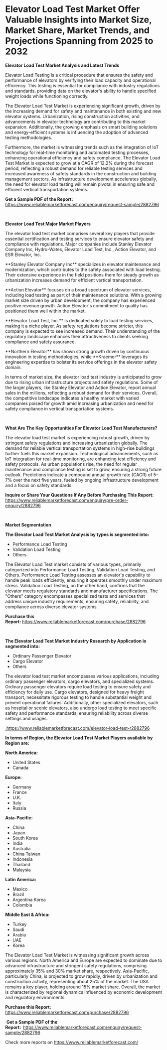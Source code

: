 <p><h1>Elevator Load Test Market Offer Valuable Insights into Market Size, Market Share, Market Trends, and Projections Spanning from 2025 to 2032</h1></p><p><strong>Elevator Load Test Market Analysis and Latest Trends</strong></p>
<p><p>Elevator Load Testing is a critical procedure that ensures the safety and performance of elevators by verifying their load capacity and operational efficiency. This testing is essential for compliance with industry regulations and standards, providing data on the elevator's ability to handle specified weight loads while functioning correctly. </p><p>The Elevator Load Test Market is experiencing significant growth, driven by the increasing demand for safety and maintenance in both existing and new elevator systems. Urbanization, rising construction activities, and advancements in elevator technology are contributing to this market expansion. Additionally, the growing emphasis on smart building solutions and energy-efficient systems is influencing the adoption of advanced testing methodologies. </p><p>Furthermore, the market is witnessing trends such as the integration of IoT technology for real-time monitoring and automated testing processes, enhancing operational efficiency and safety compliance. The Elevator Load Test Market is expected to grow at a CAGR of 12.2% during the forecast period, reflecting a robust demand for reliable testing services and increased awareness of safety standards in the construction and building management sectors. As infrastructure development accelerates globally, the need for elevator load testing will remain pivotal in ensuring safe and efficient vertical transportation systems.</p></p>
<p><strong>Get a Sample PDF of the Report:&nbsp;</strong> <a href="https://www.reliablemarketforecast.com/enquiry/request-sample/2882796?utm_campaign=3085&utm_medium=2&utm_source=Github&utm_content=ia&utm_term=13032025&utm_id=elevator-load-test">https://www.reliablemarketforecast.com/enquiry/request-sample/2882796</a></p>
<p>&nbsp;</p>
<p><strong>Elevator Load Test Major Market Players</strong></p>
<p><p>The elevator load test market comprises several key players that provide essential certification and testing services to ensure elevator safety and compliance with regulations. Major companies include Stanley Elevator Company Inc, Hydro-Wates, Elevator Load Test, Inc., Action Elevator, and ESR Elevator, Inc.</p><p>**Stanley Elevator Company Inc** specializes in elevator maintenance and modernization, which contributes to the safety associated with load testing. Their extensive experience in the field positions them for steady growth as urbanization increases demand for efficient vertical transportation.</p><p>**Action Elevator** focuses on a broad spectrum of elevator services, including load testing as part of their maintenance solutions. With a growing market size driven by urban development, the company has experienced positive revenue growth. Action Elevator's commitment to quality has positioned them well within the market.</p><p>**Elevator Load Test, Inc.** is dedicated solely to load testing services, making it a niche player. As safety regulations become stricter, this company is expected to see increased demand. Their understanding of the regulatory landscape enhances their attractiveness to clients seeking compliance and safety assurance.</p><p>**Northern Elevator** has shown strong growth driven by continuous innovation in testing methodologies, while **Kraemer** leverages its engineering expertise to bolster its service offerings in the elevator safety domain. </p><p>In terms of market size, the elevator load test industry is anticipated to grow due to rising urban infrastructure projects and safety regulations. Some of the larger players, like Stanley Elevator and Action Elevator, report annual sales in the millions, reflecting a robust demand for their services. Overall, the competitive landscape indicates a healthy market with varied companies poised for growth amid increasing urbanization and need for safety compliance in vertical transportation systems.</p></p>
<p>&nbsp;</p>
<p><strong>What Are The Key Opportunities For Elevator Load Test Manufacturers?</strong></p>
<p><p>The elevator load test market is experiencing robust growth, driven by stringent safety regulations and increasing urbanization globally. The demand for reliable vertical transportation systems in high-rise buildings further fuels this market expansion. Technological advancements, such as IoT integration for real-time monitoring, are enhancing test efficiency and safety protocols. As urban populations rise, the need for regular maintenance and compliance testing is set to grow, ensuring a strong future outlook. Predictions indicate a compound annual growth rate (CAGR) of 5-7% over the next five years, fueled by ongoing infrastructure development and a focus on safety standards.</p></p>
<p><strong>Inquire or Share Your Questions If Any Before Purchasing This Report:</strong> <a href="https://www.reliablemarketforecast.com/enquiry/pre-order-enquiry/2882796?utm_campaign=3085&utm_medium=2&utm_source=Github&utm_content=ia&utm_term=13032025&utm_id=elevator-load-test">https://www.reliablemarketforecast.com/enquiry/pre-order-enquiry/2882796</a></p>
<p>&nbsp;</p>
<p><strong>Market Segmentation</strong></p>
<p><strong>The Elevator Load Test Market Analysis by types is segmented into:</strong></p>
<p><ul><li>Performance Load Testing</li><li>Validation Load Testing</li><li>Others</li></ul></p>
<p><p>The Elevator Load Test market consists of various types, primarily categorized into Performance Load Testing, Validation Load Testing, and Others. Performance Load Testing assesses an elevator's capability to handle peak loads efficiently, ensuring it operates smoothly under maximum stress. Validation Load Testing, on the other hand, confirms that the elevator meets regulatory standards and manufacturer specifications. The "Others" category encompasses specialized tests and services that address unique industry requirements, ensuring safety, reliability, and compliance across diverse elevator systems.</p></p>
<p><strong>Purchase this Report:&nbsp;</strong><a href="https://www.reliablemarketforecast.com/purchase/2882796?utm_campaign=3085&utm_medium=2&utm_source=Github&utm_content=ia&utm_term=13032025&utm_id=elevator-load-test">https://www.reliablemarketforecast.com/purchase/2882796</a></p>
<p>&nbsp;</p>
<p><strong>The Elevator Load Test Market Industry Research by Application is segmented into:</strong></p>
<p><ul><li>Ordinary Passenger Elevator</li><li>Cargo Elevator</li><li>Others</li></ul></p>
<p><p>The elevator load test market encompasses various applications, including ordinary passenger elevators, cargo elevators, and specialized systems. Ordinary passenger elevators require load testing to ensure safety and efficiency for daily use. Cargo elevators, designed for heavy freight transport, necessitate rigorous testing to handle substantial weight and prevent operational failures. Additionally, other specialized elevators, such as hospital or scenic elevators, also undergo load testing to meet specific safety and performance standards, ensuring reliability across diverse settings and usages.</p></p>
<p><a href="https://www.reliablemarketforecast.com/elevator-load-test-r2882796?utm_campaign=3085&utm_medium=2&utm_source=Github&utm_content=ia&utm_term=13032025&utm_id=elevator-load-test">&nbsp;https://www.reliablemarketforecast.com/elevator-load-test-r2882796</a></p>
<p><strong>In terms of Region, the Elevator Load Test Market Players available by Region are:</strong></p>
<p>
    <p> <strong> North America: </strong>
        <ul>
            <li>United States</li>
            <li>Canada</li>
        </ul>
        </p> 
    <p> <strong> Europe: </strong>
        <ul>
            <li>Germany</li>
            <li>France</li>
            <li>U.K.</li>
            <li>Italy</li>
            <li>Russia</li>
        </ul>
        </p> 
    <p> <strong> Asia-Pacific: </strong>
        <ul>
            <li>China</li>
            <li>Japan</li>
            <li>South Korea</li>
            <li>India</li>
            <li>Australia</li>
            <li>China Taiwan</li>
            <li>Indonesia</li>
            <li>Thailand</li>
            <li>Malaysia</li>
        </ul>
        </p> 
    <p> <strong> Latin America: </strong>
        <ul>
            <li>Mexico</li>
            <li>Brazil</li>
            <li>Argentina Korea</li>
            <li>Colombia</li>
        </ul>
        </p> 
    <p> <strong> Middle East & Africa: </strong>
        <ul>
            <li>Turkey</li>
            <li>Saudi</li>
            <li>Arabia</li>
            <li>UAE</li>
            <li>Korea</li>
        </ul>
    </p>
    </p>
<p><p>The Elevator Load Test Market is witnessing significant growth across various regions. North America and Europe are expected to dominate due to advanced infrastructure and stringent safety regulations, comprising approximately 35% and 30% market share, respectively. Asia-Pacific, particularly China, is projected to grow rapidly, driven by urbanization and construction activity, representing about 25% of the market. The USA remains a key player, holding around 15% market share. Overall, the market is characterized by regional dynamics influenced by economic development and regulatory environments.</p></p>
<p><strong>Purchase this Report: </strong><a href="https://www.reliablemarketforecast.com/purchase/2882796?utm_campaign=3085&utm_medium=2&utm_source=Github&utm_content=ia&utm_term=13032025&utm_id=elevator-load-test">https://www.reliablemarketforecast.com/purchase/2882796</a></p>
<p>&nbsp;<strong>Get a Sample PDF of the Report:&nbsp;&nbsp;</strong><a href="https://www.reliablemarketforecast.com/enquiry/request-sample/2882796?utm_campaign=3085&utm_medium=2&utm_source=Github&utm_content=ia&utm_term=13032025&utm_id=elevator-load-test">https://www.reliablemarketforecast.com/enquiry/request-sample/2882796</a></p>
<p><strong></strong></p>
<p>Check more reports on <a href="https://www.reliablemarketforecast.com/?utm_campaign=3085&utm_medium=2&utm_source=Github&utm_content=ia&utm_term=13032025&utm_id=elevator-load-test">https://www.reliablemarketforecast.com/</a></p>